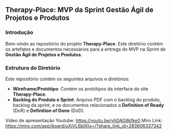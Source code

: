 ## Therapy-Place: MVP da Sprint Gestão Ágil de Projetos e Produtos

### Introdução

Bem-vindo ao repositório do projeto **Therapy-Place**. Este diretório contém os artefatos e documentos necessários para a entrega do MVP na Sprint de **Gestão Ágil de Projetos e Produtos**. 

### Estrutura do Diretório

Este repositório contém os seguintes arquivos e diretórios:

- **Wireframe/Protótipo**: Contém os protótipos da interface do site **Therapy-Place**.
- **Backlog do Produto e Sprint**: Arquivo PDF com o backlog do produto, backlog da sprint, e os documentos relacionados a **Definition of Ready** (DoR) e **Definition of Done** (DoD).

Vídeo de apresentação Youtube: https://youtu.be/yhDAG8kfke0
Miro Link: https://miro.com/app/board/uXjVL6bIXIo=/?share_link_id=283606337342
